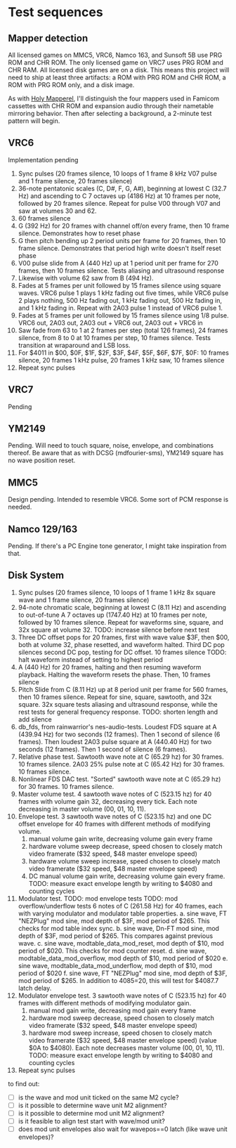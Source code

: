  Test sequences
==============

Mapper detection
----------------
All licensed games on MMC5, VRC6, Namco 163, and Sunsoft 5B use PRG
ROM and CHR ROM.  The only licensed game on VRC7 uses PRG ROM and CHR
RAM.  All licensed disk games are on a disk.  This means this project
will need to ship at least three artifacts: a ROM with PRG ROM and
CHR ROM, a ROM with PRG ROM only, and a disk image.

As with [Holy Mapperel], I'll distinguish the four mappers used in
Famicom cassettes with CHR ROM and expansion audio through their
nametable mirroring behavior.  Then after selecting a background,
a 2-minute test pattern will begin.

[Holy Mapperel]: https://github.com/pinobatch/holy-mapperel

VRC6
----
Implementation pending

1. Sync pulses (20 frames silence, 10 loops of 1 frame 8 kHz V07
   pulse and 1 frame silence, 20 frames silence)
2. 36-note pentatonic scales (C, D#, F, G, A#), beginning at lowest
   C (32.7 Hz) and ascending to C 7 octaves up (4186 Hz) at 10 frames
   per note, followed by 20 frames silence.  Repeat for pulse V00
   through V07 and saw at volumes 30 and 62.
3. 60 frames silence
4. G (392 Hz) for 20 frames with channel off/on every frame, then
   10 frame silence.  Demonstrates how to reset phase
5. G then pitch bending up 2 period units per frame for 20 frames,
   then 10 frame silence.  Demonstrates that period high write
   doesn't itself reset phase
6. V00 pulse slide from A (440 Hz) up at 1 period unit per frame
   for 270 frames, then 10 frames silence.  Tests aliasing and
   ultrasound response
7. Likewise with volume 62 saw from B (494 Hz).
8. Fades at 5 frames per unit followed by 15 frames silence using
   square waves.  VRC6 pulse 1 plays 1 kHz fading out five times,
   while VRC6 pulse 2 plays nothing, 500 Hz fading out, 1 kHz fading
   out, 500 Hz fading in, and 1 kHz fading in.  Repeat with 2A03
   pulse 1 instead of VRC6 pulse 1.
9. Fades at 5 frames per unit followed by 15 frames silence using
   1/8 pulse.  VRC6 out, 2A03 out, 2A03 out + VRC6 out,
   2A03 out + VRC6 in
10. Saw fade from 63 to 1 at 2 frames per step (total 126 frames),
    24 frames silence, from 8 to 0 at 10 frames per step, 10 frames
    silence.  Tests transition at wraparound and LSB loss.
11. For $4011 in $00, $0F, $1F, $2F, $3F, $4F, $5F, $6F, $7F, $0F:
    10 frames silence, 20 frames 1 kHz pulse, 20 frames 1 kHz saw,
    10 frames silence
12. Repeat sync pulses

VRC7
----
Pending

YM2149
------
Pending.  Will need to touch square, noise, envelope, and
combinations thereof.  Be aware that as with DCSG (mdfourier-sms),
YM2149 square has no wave position reset.

MMC5
----
Design pending.  Intended to resemble VRC6.  Some sort of PCM
response is needed.

Namco 129/163
-------------
Pending.  If there's a PC Engine tone generator, I might take
inspiration from that.

Disk System
-----------
1. Sync pulses (20 frames silence, 10 loops of 1 frame 1 kHz 8x
   square wave and 1 frame silence, 20 frames silence)
2. 94-note chromatic scale, beginning at lowest
   C (8.11 Hz) and ascending to out-of-tune A 7 octaves up
   (1747.40 Hz) at 10 frames per note, followed by 10 frames silence.
   Repeat for waveforms sine, square, and 32x square at volume 32.
   TODO: increase silence before next test
3. Three DC offset pops for 20 frames, first with wave value $3F,
   then $00, both at volume 32, phase resetted, and waveform halted.
   Third DC pop silences second DC pop, testing for DC offset.
   10 frames silence
   TODO: halt waveform instead of setting to highest period
4. A (440 Hz) for 20 frames, halting and then resuming waveform
   playback. Halting the waveform resets the phase.
   Then, 10 frames silence
5. Pitch Slide from C (8.11 Hz) up at 8 period unit per frame
   for 560 frames, then 10 frames silence. Repeat for sine, square,
   sawtooth, and 32x square. 32x square tests aliasing and ultrasound
   response, while the rest tests for general frequency response.
   TODO: shorten length and add silence
6. db_fds, from rainwarrior's nes-audio-tests.
   Loudest FDS square at A (439.94 Hz) for two seconds (12 frames).
   Then 1 second of silence (6 frames).
   Then loudest 2A03 pulse square at A (440.40 Hz) for two seconds (12
   frames).
   Then 1 second of silence (6 frames).
7. Relative phase test. Sawtooth wave note at C (65.29 hz) for 30
   frames. 10 frames silence.
   2A03 25% pulse note at C (65.42 Hz) for 30 frames.
   10 frames silence.
8. Nonlinear FDS DAC test. "Sorted" sawtooth wave note at C (65.29 hz)
   for 30 frames. 10 frames silence.
9. Master volume test. 4 sawtooth wave notes of C (523.15 hz) for 40
   frames with volume gain 32, decreasing every tick.
   Each note decreasing in master volume (00, 01, 10, 11).
10. Envelope test.
    3 sawtooth wave notes of C (523.15 hz) and one DC offset envelope
    for 40 frames with different methods of modifying volume.
    1. manual volume gain write, decreasing volume gain every frame
    2. hardware volume sweep decrease, speed chosen to closely match
       video framerate ($32 speed, $48 master envelope speed)
    3. hardware volume sweep increase, speed chosen to closely match
       video framerate ($32 speed, $48 master envelope speed)
    4. DC manual volume gain write, decreasing volume gain every frame.
    TODO: measure exact envelope length by writing to $4080 and
    counting cycles
11. Modulator test.
    TODO: mod envelope tests
    TODO: mod overflow/underflow tests
    6 notes of C (261.58 Hz) for 40 frames, each with varying
    modulator and modulator table properties.
    a. sine wave, FT "NEZPlug" mod sine, mod depth of $3F, mod period
       of $265. This checks for mod table index sync.
    b. sine wave, Dn-FT mod sine, mod depth of $3F, mod period
       of $265. This compares against previous wave.
    c. sine wave, modtable_data_mod_reset, mod depth of $10, mod
       period of $020. This checks for mod counter reset.
    d. sine wave, modtable_data_mod_overflow, mod depth of $10, mod
       period of $020
    e. sine wave, modtable_data_mod_underflow, mod depth of $10, mod
       period of $020
    f. sine wave, FT "NEZPlug" mod sine, mod depth of $3F, mod period
       of $265. In addition to $4085=$20, this will test for $4087.7
       latch delay.
12. Modulator envelope test.
    3 sawtooth wave notes of C (523.15 hz) for 40 frames with
    different methods of modifying modulator gain.
    1. manual mod gain write, decreasing mod gain every frame
    2. hardware mod sweep decrease, speed chosen to closely match
       video framerate ($32 speed, $48 master envelope speed)
    3. hardware mod sweep increase, speed chosen to closely match
       video framerate ($32 speed, $48 master envelope speed)
    (value $0A to $4080).
    Each note decreases master volume (00, 01, 10, 11).
    TODO: measure exact envelope length by writing to $4080 and
    counting cycles
13. Repeat sync pulses

to find out:
- [ ] is the wave and mod unit ticked on the same M2 cycle?
- [ ] is it possible to determine wave unit M2 alignment?
- [ ] is it possible to determine mod unit M2 alignment?
- [ ] is it feasible to align test start with wave/mod unit?
- [ ] does mod unit envelopes also wait for wavepos==0 latch (like wave unit envelopes)?
